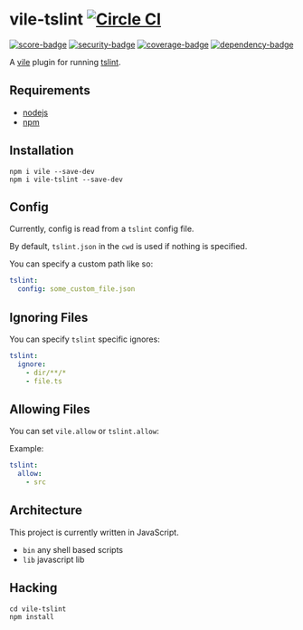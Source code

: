 # vile-tslint [![Circle CI](https://circleci.com/gh/forthright/vile-tslint.svg?style=svg&circle-token=b2617bd7552a6158b6a8267fb454f8dfea0b9e50)](https://circleci.com/gh/forthright/vile-tslint)

[![score-badge](https://vile.io/api/v0/users/brentlintner/vile-tslint/badges/score?token=uFywUmzZfbg6UboLzn6R)](https://vile.io/~brentlintner/vile-tslint) [![security-badge](https://vile.io/api/v0/users/brentlintner/vile-tslint/badges/security?token=uFywUmzZfbg6UboLzn6R)](https://vile.io/~/brentlintner/vile-tslint) [![coverage-badge](https://vile.io/api/v0/users/brentlintner/vile-tslint/badges/coverage?token=uFywUmzZfbg6UboLzn6R)](https://vile.io/~/brentlintner/vile-tslint) [![dependency-badge](https://vile.io/api/v0/users/brentlintner/vile-tslint/badges/dependency?token=uFywUmzZfbg6UboLzn6R)](https://vile.io/~/brentlintner/vile-tslint)

A [vile](https://vile.io) plugin for running [tslint](https://palantir.github.io/tslint).

## Requirements

- [nodejs](http://nodejs.org)
- [npm](http://npmjs.org)

## Installation

    npm i vile --save-dev
    npm i vile-tslint --save-dev

## Config

Currently, config is read from a `tslint` config file.

By default, `tslint.json` in the `cwd` is used if nothing is specified.

You can specify a custom path like so:

```yaml
tslint:
  config: some_custom_file.json
```

## Ignoring Files

You can specify `tslint` specific ignores:

```yaml
tslint:
  ignore:
    - dir/**/*
    - file.ts
```

## Allowing Files

You can set `vile.allow` or `tslint.allow`:

Example:

```yaml
tslint:
  allow:
    - src
```
## Architecture

This project is currently written in JavaScript.

- `bin` any shell based scripts
- `lib` javascript lib

## Hacking

    cd vile-tslint
    npm install
